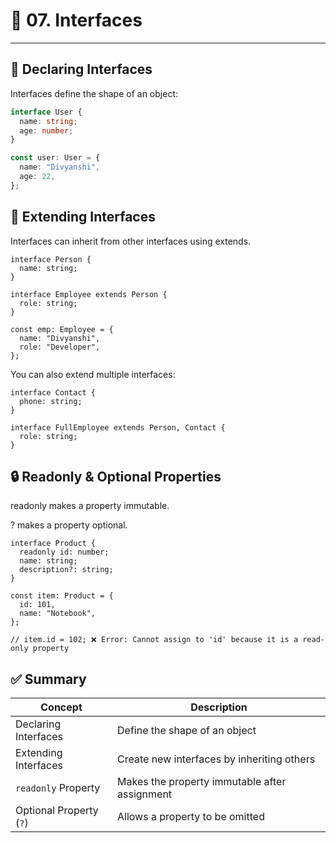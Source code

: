 # 📘 07. Interfaces

---

## 🧾 Declaring Interfaces

Interfaces define the shape of an object:

```ts
interface User {
  name: string;
  age: number;
}

const user: User = {
  name: "Divyanshi",
  age: 22,
};
```

## 🔗 Extending Interfaces
Interfaces can inherit from other interfaces using extends.

```
interface Person {
  name: string;
}

interface Employee extends Person {
  role: string;
}

const emp: Employee = {
  name: "Divyanshi",
  role: "Developer",
};
```
You can also extend multiple interfaces:

```
interface Contact {
  phone: string;
}

interface FullEmployee extends Person, Contact {
  role: string;
}
```

## 🔒 Readonly & Optional Properties
readonly makes a property immutable.

? makes a property optional.

```
interface Product {
  readonly id: number;
  name: string;
  description?: string;
}

const item: Product = {
  id: 101,
  name: "Notebook",
};

// item.id = 102; ❌ Error: Cannot assign to 'id' because it is a read-only property
```

## ✅ Summary

| Concept                | Description                                             |
|------------------------|---------------------------------------------------------|
| Declaring Interfaces   | Define the shape of an object                           |
| Extending Interfaces   | Create new interfaces by inheriting others              |
| `readonly` Property    | Makes the property immutable after assignment           |
| Optional Property (`?`)| Allows a property to be omitted                         |


